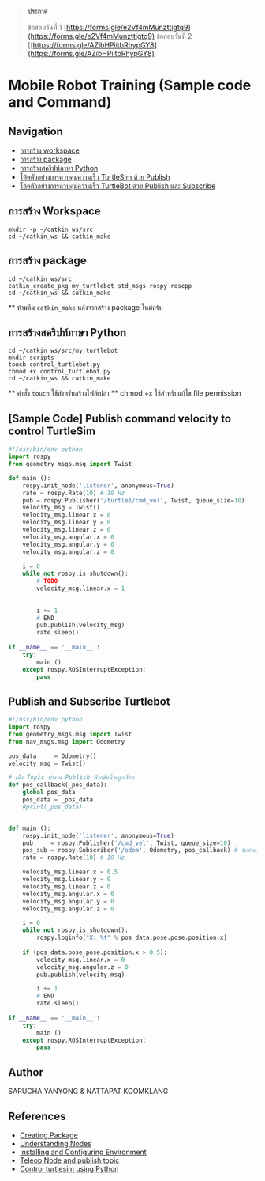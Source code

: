 
> **ประกาศ**
> 
> ข้อสอบวันที่ 1 [https://forms.gle/e2Vf4mMunzttigtq9](https://forms.gle/e2Vf4mMunzttigtq9)
> ข้อสอบวันที่ 2 [[https://forms.gle/AZibHPiitbRhypGY8](https://forms.gle/AZibHPiitbRhypGY8)
> 

# Mobile Robot Training (Sample code and Command)

## Navigation
* [การสร้าง workspace](#การสร้าง-workspace)
* [การสร้าง package](#การสร้าง-package)
* [การสร้างสคริปท์ภาษา Python](#การสร้างสคริปท์ภาษา-Python)
* [โค้ดตัวอย่างการควบคุมความเร็ว TurtleSim ด้วย Publish](#sample-code-publish-command-velocity-to-control-turtlesim)
* [โค้ดตัวอย่างการควบคุมความเร็ว TurtleBot ด้วย Publish และ Subscribe](#publish-and-subscribe-turtlebot)

## การสร้าง Workspace
```
mkdir -p ~/catkin_ws/src
cd ~/catkin_ws && catkin_make
```

## การสร้าง package
```
cd ~/catkin_ws/src
catkin_create_pkg my_turtlebot std_msgs rospy roscpp
cd ~/catkin_ws && catkin_make
```
** ห้ามลืม `catkin_make` หลังจากสร้าง package ใหม่ครับ

## การสร้างสคริปท์ภาษา Python
```
cd ~/catkin_ws/src/my_turtlebot
mkdir scripts
touch control_turtlebot.py
chmod +x control_turtlebot.py
cd ~/catkin_ws && catkin_make
```

** คำสั่ง `touch` ใช้สำหรับสร้างไฟล์เปล่า
** chmod +x ใช้สำหรับแก้ไข file permission


## [Sample Code] Publish command velocity to control TurtleSim

```Python
#!/usr/bin/env python
import rospy
from geometry_msgs.msg import Twist

def main ():
    rospy.init_node('listener', anonymous=True)
    rate = rospy.Rate(10) # 10 Hz
    pub = rospy.Publisher('/turtle1/cmd_vel', Twist, queue_size=10)
    velocity_msg = Twist()
    velocity_msg.linear.x = 0
    velocity_msg.linear.y = 0
    velocity_msg.linear.z = 0
    velocity_msg.angular.x = 0
    velocity_msg.angular.y = 0
    velocity_msg.angular.z = 0
    
    i = 0
    while not rospy.is_shutdown():
        # TODO
        velocity_msg.linear.x = 1
	
        
        i += 1
        # END
        pub.publish(velocity_msg)
        rate.sleep()
        
if __name__ == '__main__':
    try:
        main ()
    except rospy.ROSInterruptException:
        pass
```


## Publish and Subscribe Turtlebot
```Python
#!/usr/bin/env python
import rospy
from geometry_msgs.msg import Twist
from nav_msgs.msg import Odometry

pos_data     = Odometry()
velocity_msg = Twist()

# เมื่อ Topic ทำงาน Publish ฟังก์ชั่นนี้จะถูกเรียก
def pos_callback(_pos_data):
	global pos_data
	pos_data = _pos_data
	#print(_pos_data)


def main ():
    rospy.init_node('listener', anonymous=True)
    pub     = rospy.Publisher('/cmd_vel', Twist, queue_size=10)
    pos_sub = rospy.Subscriber('/odom', Odometry, pos_callback) # รับตำแหน่งหุ่นยนต์จาก Odometry
    rate = rospy.Rate(10) # 10 Hz

    velocity_msg.linear.x = 0.5
    velocity_msg.linear.y = 0
    velocity_msg.linear.z = 0
    velocity_msg.angular.x = 0
    velocity_msg.angular.y = 0
    velocity_msg.angular.z = 0

    i = 0
    while not rospy.is_shutdown():
        rospy.loginfo("X: %f" % pos_data.pose.pose.position.x)
	
	if (pos_data.pose.pose.position.x > 0.5):
	    velocity_msg.linear.x = 0
	    velocity_msg.angular.z = 0
	    pub.publish(velocity_msg)

        i += 1
        # END
        rate.sleep()
        
if __name__ == '__main__':
    try:
        main ()
    except rospy.ROSInterruptException:
        pass
```


## Author  
SARUCHA YANYONG & NATTAPAT KOOMKLANG


## References
* [Creating Package](http://wiki.ros.org/ROS/Tutorials/CreatingPackage)
* [Understanding Nodes](http://wiki.ros.org/ROS/Tutorials/UnderstandingNodes)
* [Installing and Configuring Environment](http://wiki.ros.org/ROS/Tutorials/InstallingandConfiguringROSEnvironment)
* [Teleop Node and publish topic](http://wiki.ros.org/ROS/Tutorials/UnderstandingTopics)
* [Control turtlesim using Python](http://wiki.ros.org/ROS/Tutorials/WritingPublisherSubscriber%28python%29)

